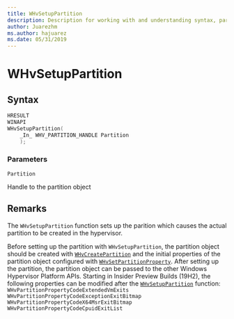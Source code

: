 ```yaml
---
title: WHvSetupPartition
description: Description for working with and understanding syntax, parameters, and remarks for WHvSetupPartition
author: Juarezhm
ms.author: hajuarez
ms.date: 05/31/2019
---
```


# WHvSetupPartition

## Syntax

```C
HRESULT
WINAPI
WHvSetupPartition(
    _In_ WHV_PARTITION_HANDLE Partition
    );
```

### Parameters

`Partition`

Handle to the partition object
  

## Remarks

The `WHvSetupPartition` function sets up the parition which causes the actual partition to be created in the hypervisor.

Before setting up the partition with `WHvSetupPartition`, the partition object should be created with [`WHvCreatePartition`](WHvCreatePartition.md) and the initial properties of the partition object configured with [`WHvSetPartitionProperty`](WHvSetPartitionProperty.md). After setting up the partition, the partition object can be passed to the other Windows Hypervisor Platform APIs. Starting in Insider Preview Builds (19H2), the following properties can be modified after the [`WHvSetupPartition`](WhvSetupPartition.md) function:
`WHvPartitionPropertyCodeExtendedVmExits`
`WHvPartitionPropertyCodeExceptionExitBitmap`
`WHvPartitionPropertyCodeX64MsrExitBitmap`
`WHvPartitionPropertyCodeCpuidExitList`
